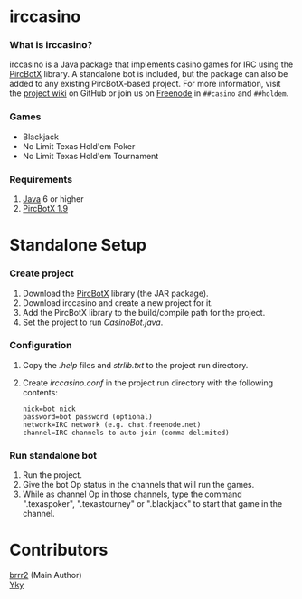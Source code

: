 irccasino
=========
### What is irccasino? ###
irccasino is a Java package that implements casino games for IRC using the [PircBotX][1] library. A standalone bot is included, but the package can also be added to any existing PircBotX-based project. For more information, visit the [project wiki][4] on GitHub or join us on [Freenode][5] in `##casino` and `##holdem`.

### Games ###
* Blackjack
* No Limit Texas Hold'em Poker
* No Limit Texas Hold'em Tournament

### Requirements ###
1. [Java][2] 6 or higher
2. [PircBotX 1.9][3]

Standalone Setup
================
### Create project ###
1. Download the [PircBotX][3] library (the JAR package). 
2. Download irccasino and create a new project for it.
3. Add the PircBotX library to the build/compile path for the project.
4. Set the project to run *CasinoBot.java*.

### Configuration ###
1.  Copy the *.help* files and *strlib.txt* to the project run directory.
2.  Create *irccasino.conf* in the project run directory with the following contents:

		nick=bot nick
		password=bot password (optional)
		network=IRC network (e.g. chat.freenode.net)
		channel=IRC channels to auto-join (comma delimited)

### Run standalone bot ###
1. Run the project.
2. Give the bot Op status in the channels that will run the games.
3. While as channel Op in those channels, type the command ".texaspoker", ".texastourney" or ".blackjack" to start that game in the channel.

Contributors
============
[brrr2][6] (Main Author)  
[Yky][7]

[1]: http://code.google.com/p/pircbotx/ "PircBotX"
[2]: http://www.oracle.com/technetwork/java/javase/downloads/index.html "Java SE"
[3]: http://repo1.maven.org/maven2/org/pircbotx/pircbotx/1.9/pircbotx-1.9.jar "pircbotx-1.9"
[4]: https://github.com/brrr2/irccasino/wiki "Wiki"
[5]: https://webchat.freenode.net/?channels=##casino,##holdem "Freenode"
[6]: https://github.com/brrr2 "brrr2"
[7]: https://github.com/Yky "Yky"